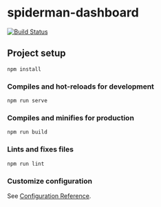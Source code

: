 # spiderman-dashboard
[![Build Status](https://travis-ci.org/mazarag2/spiderman-dashboard.svg?branch=master)](https://travis-ci.org/mazarag2/spiderman-dashboard)

## Project setup
```
npm install
```

### Compiles and hot-reloads for development
```
npm run serve
```

### Compiles and minifies for production
```
npm run build
```

### Lints and fixes files
```
npm run lint
```

### Customize configuration
See [Configuration Reference](https://cli.vuejs.org/config/).
